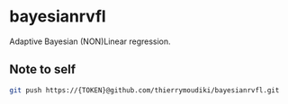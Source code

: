 # bayesianrvfl

Adaptive Bayesian (NON)Linear regression. 

## Note to self

```bash
git push https://{TOKEN}@github.com/thierrymoudiki/bayesianrvfl.git
```

